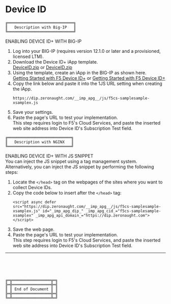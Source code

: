 # Device ID



```
╔═════════════════════════════╗
║   Description with Big-IP   ║
╚═════════════════════════════╝
```

ENABLING DEVICE ID+ WITH BIG-IP
1. Log into your BIG-IP (requires version 12.1.0 or later and a provisioned, licensed LTM).
2. Download the Device ID+ iApp template.<br>
   [DeviceID.zip](https://safe-iapp-templates.s3.amazonaws.com/DeviceID.zip) or [DeviceID.zip](DeviceID.zip)
3. Using the template, create an iApp in the BIG-IP as shown here.<br>
   [Getting Started with F5 Device ID+](https://clouddocs.f5.com/cloud-services/latest/f5-cloud-services-DeviceID-GettingStarted.html) or [Getting Started with F5 Device ID+](https://f5cloudservices.zendesk.com/hc/en-us/articles/360060301673-Getting-Started-with-F5-Device-ID-)
4. Copy the link below and paste it into the 1JS URL setting when creating the iApp.<br>
   ```
   https://dip.zeronaught.com/__imp_apg__/js/f5cs-samplesample-xsamplex.js
   ```
5. Save your settings.
6. Paste the page's URL to test your implementation.<br>
   This step requires login to F5's Cloud Services, and paste the inserted web site address into Device ID's Subscription Test field.



```
╔════════════════════════════╗
║   Description with NGINX   ║
╚════════════════════════════╝
```

ENABLING DEVICE ID+ WITH JS SNIPPET<br>
You can inject the JS snippet using a tag management system. Alternatively, you can inject the JS snippet by performing the following steps:
1. Locate the `</head>` tag on the webpages of the sites where you want to collect Device IDs.
2. Copy the code below to insert after the `</head>` tag:<br>
   ```
   <script async defer src="https://dip.zeronaught.com/__imp_apg__/js/f5cs-samplesample-xsamplex.js" id="_imp_apg_dip_" _imp_apg_cid_="f5cs-samplesample-xsamplex" _imp_apg_api_domain_="https://dip.zeronaught.com"></script>
   ```
3. Save the web page.
4. Paste the page's URL to test your implementation.<br>
   This step requires login to F5's Cloud Services, and paste the inserted web site address into Device ID's Subscription Test field.



***



<br><br><br>
```
╔═╦═════════════════╦═╗
╠═╬═════════════════╬═╣
║ ║ End of Document ║ ║
╠═╬═════════════════╬═╣
╚═╩═════════════════╩═╝
```
<br><br><br>


